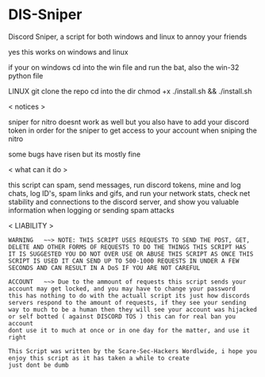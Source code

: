 # DIS-Sniper
Discord Sniper, a script for both windows and linux to annoy your friends 


yes this works on windows and linux 

if your on windows cd into the win file and run the bat, also the win-32 python file 

LINUX 
git clone the repo 
cd into the dir 
chmod +x ./install.sh && ./install.sh 

< notices >  

sniper for nitro doesnt work as well but you also have to add your discord token in order for the sniper to get access to your account when sniping the nitro 

some bugs have risen but its mostly fine 

< what can it do >


this script can spam, send messages, run discord tokens, mine and log chats, log ID's, spam links and gifs, and run your network stats, check net stability and connections to the discord server, and show you valuable information when logging or sending spam attacks 

<  LIABILITY >

    WARNING   ~~> NOTE: THIS SCRIPT USES REQUESTS TO SEND THE POST, GET, DELETE AND OTHER FORMS OF REQUESTS TO DO THE THINGS THIS SCRIPT HAS 
    IT IS SUGGESTED YOU DO NOT OVER USE OR ABUSE THIS SCRIPT AS ONCE THIS SCRIPT IS USED IT CAN SEND UP TO 500-1000 REQUESTS IN UNDER A FEW 
    SECONDS AND CAN RESULT IN A DoS IF YOU ARE NOT CAREFUL

    ACCOUNT   ~~> Due to the ammount of requests this script sends your account may get locked, and you may have to change your password 
    this has nothing to do with the actuall script its just how discords servers respond to the amount of requests, if they see your sending 
    way to much to be a human then they will see your account was hijacked or self botted ( against DISCORD TOS ) this can for real ban you account 
    dont use it to much at once or in one day for the matter, and use it right 

    This Script was written by the Scare-Sec-Hackers Wordlwide, i hope you enjoy this script as it has taken a while to create 
    just dont be dumb  
